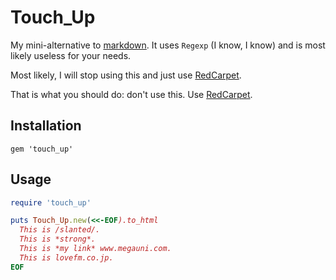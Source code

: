
# Touch\_Up

My mini-alternative to [markdown](http://daringfireball.net/projects/markdown/syntax).
It uses `Regexp` (I know, I know)
  and is most likely useless for your needs.

Most likely, I will stop using this and
just use [RedCarpet](https://github.com/vmg/redcarpet).

That is what you should do: don't use this.
Use [RedCarpet](https://github.com/vmg/redcarpet).

## Installation

    gem 'touch_up'

## Usage


```ruby
require 'touch_up'

puts Touch_Up.new(<<-EOF).to_html
  This is /slanted/.
  This is *strong*.
  This is *my link* www.megauni.com.
  This is lovefm.co.jp.
EOF
```
